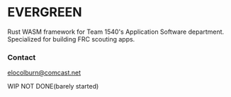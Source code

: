 # EVERGREEN
Rust WASM framework for Team 1540's Application Software department. Specialized for building FRC scouting apps.

### Contact
elocolburn@comcast.net

WIP NOT DONE(barely started)